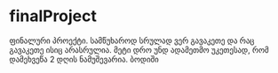 # finalProject

ფინალური პროექტი.
სამწუხაროდ სრულად ვერ გავაკეთე და რაც გავაკეთე ისიც არასრულია. მეტი დრო უნდ ადამეთმო უკეთესად, რომ დამეხვეწა 2 დღის ნამუშევარია. ბოდიში
